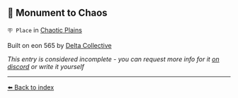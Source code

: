 ## 🎲 Monument to Chaos

`🪧 Place` in [Chaotic Plains](https://zeithalt.github.io/r/chaotic_plains.html)

Built on eon 565 by [Delta Collective](https://zeithalt.github.io/r/delta_collective.html)

_This entry is considered incomplete - you can request more info for it [on discord](<https://discord.com/channels/562910943848169472/1173922660489633802>) or write it yourself_


----------
[⬅️ Back to index](/index.md#74a0_s)